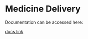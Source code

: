 # Medicine Delivery 

Documentation can be accessed here: 

<a href = "https://documenter.getpostman.com/view/8264045/SVmzvxWF"> docs link</a>
